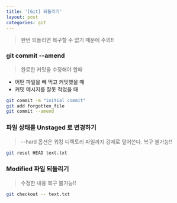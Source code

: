 ```yaml
---
title: '[Git] 되돌리기'
layout: post
categories: git
---
```


> 한번 되돌리면 복구할 수 없기 때문에 주의!!

### git commit --amend
> 완료한 커밋을 수정해야 할때
- 어떤 파일을 빼 먹고 커밋했을 때
- 커밋 메시지를 잘못 적었을 때

```bash
git commit -m "initial commit"
git add forgotten_file
git commit --amend
```

### 파일 상태를 Unstaged 로 변경하기
> --hard 옵션은 워킹 디렉토리 파일까지 강제로 덮어쓴다. 복구 불가능!!
```bash
git reset HEAD text.txt
```

### Modified 파일 되돌리기
> 수정한 내용 복구 불가능!!
```bash
git checkout -- text.txt
```